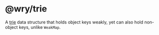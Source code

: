 # @wry/trie

A [trie](https://en.wikipedia.org/wiki/Trie) data structure that holds
object keys weakly, yet can also hold non-object keys, unlike `WeakMap`.
